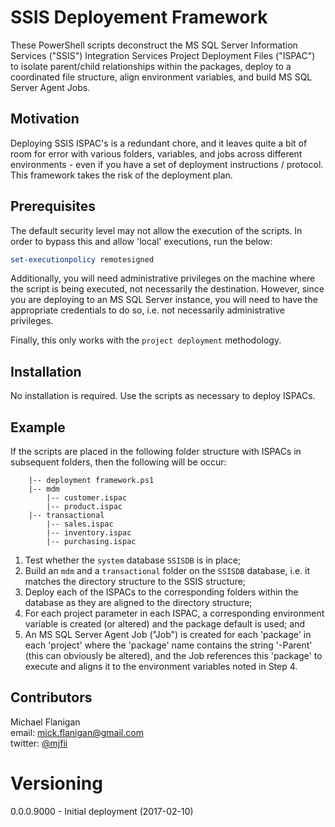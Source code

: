 # SSIS Deployement Framework

These PowerShell scripts deconstruct the MS SQL Server Information Services ("SSIS") Integration Services Project Deployment Files ("ISPAC") to isolate parent/child relationships within the packages, deploy to a coordinated file structure, align environment variables, and build MS SQL Server Agent Jobs.

## Motivation

Deploying SSIS ISPAC's is a redundant chore, and it leaves quite a bit of room for error with various folders, variables, and jobs across different environments - even if you have a set of deployment instructions / protocol.  This framework takes the risk of the deployment plan.

## Prerequisites

The default security level may not allow the execution of the scripts.  In order to bypass this and allow 'local' executions, run the below:

```PowerShell
set-executionpolicy remotesigned
```

Additionally, you will need administrative privileges on the machine where the script is being executed, not necessarily the destination.  However, since you are deploying to an MS SQL Server instance, you will need to have the appropriate credentials to do so, i.e. not necessarily administrative privileges.

Finally, this only works with the `project deployment` methodology.

## Installation

No installation is required.  Use the scripts as necessary to deploy ISPACs.

## Example

If the scripts are placed in the following folder structure with ISPACs in subsequent folders, then the following will be occur:

```
    |-- deployment framework.ps1
    |-- mdm
        |-- customer.ispac
        |-- product.ispac
    |-- transactional
        |-- sales.ispac
        |-- inventory.ispac
        |-- purchasing.ispac
```

1. Test whether the `system` database `SSISDB` is in place;
2. Build an `mdm` and a `transactional` folder on the `SSISDB` database, i.e. it matches the directory structure to the SSIS structure;
3. Deploy each of the ISPACs to the corresponding folders within the database as they are aligned to the directory structure;
4. For each project parameter in each ISPAC, a corresponding environment variable is created (or altered) and the package default is used; and
5. An MS SQL Server Agent Job ("Job") is created for each 'package' in each 'project' where the 'package' name contains the string '-Parent' (this can obviously be altered), and the Job references this 'package' to execute and aligns it to the environment variables noted in Step 4.

## Contributors

Michael Flanigan  
email: [mick.flanigan@gmail.com](mick.flanigan@gmail.com)  
twitter: [@mjfii](https://twitter.com/mjfii)  

# Versioning

0.0.0.9000 - Initial deployment (2017-02-10)

